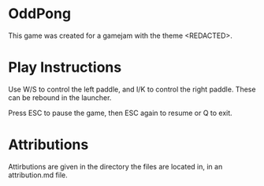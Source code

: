 # OddPong

This game was created for a gamejam with the theme \<REDACTED>.

# Play Instructions

Use W/S to control the left paddle, and I/K to control the right paddle.
These can be rebound in the launcher.

Press ESC to pause the game, then ESC again to resume or Q to exit.

# Attributions
Attirbutions are given in the directory the files are located in, in an attribution.md file.
